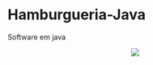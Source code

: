 # Hamburgueria-Java
Software em java

<p align="center">
  <img src="https://i.ibb.co/7rfSNY6/13502b64-e4ff-4ea4-9f2c-d0e0d83248f8.jpg">
</p>
